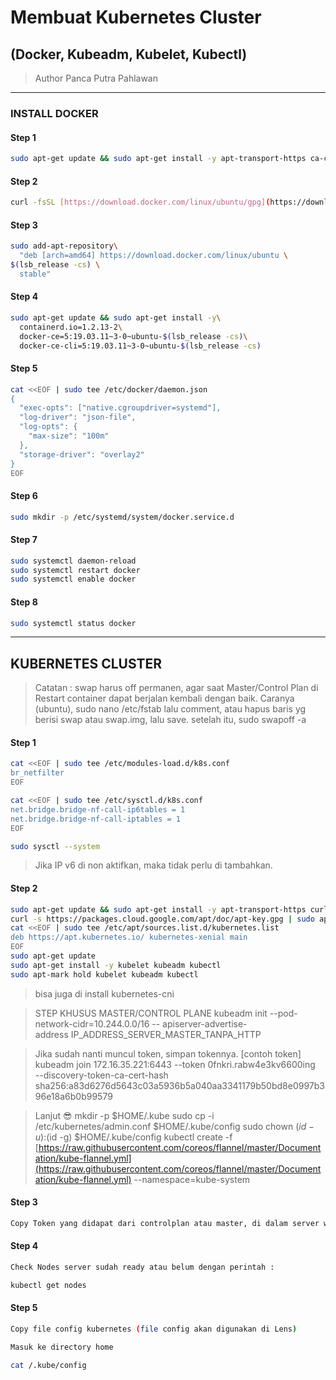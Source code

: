 # Membuat Kubernetes Cluster
## (Docker, Kubeadm, Kubelet, Kubectl)
> Author Panca Putra Pahlawan
---

### INSTALL DOCKER

#### Step 1

```sh
sudo apt-get update && sudo apt-get install -y apt-transport-https ca-certificates curl software-properties-common gnupg2
```

#### Step 2

```sh
curl -fsSL [https://download.docker.com/linux/ubuntu/gpg](https://download.docker.com/linux/ubuntu/gpg) | sudo apt-key --keyring /etc/apt/trusted.gpg.d/docker.gpg add -
```

#### Step 3

```sh
sudo add-apt-repository\
  "deb [arch=amd64] https://download.docker.com/linux/ubuntu \
$(lsb_release -cs) \
  stable"
```

#### Step 4

```sh
sudo apt-get update && sudo apt-get install -y\
  containerd.io=1.2.13-2\
  docker-ce=5:19.03.11~3-0~ubuntu-$(lsb_release -cs)\
  docker-ce-cli=5:19.03.11~3-0~ubuntu-$(lsb_release -cs)
```

#### Step 5

```sh
cat <<EOF | sudo tee /etc/docker/daemon.json
{
  "exec-opts": ["native.cgroupdriver=systemd"],
  "log-driver": "json-file",
  "log-opts": {
    "max-size": "100m"
  },
  "storage-driver": "overlay2"
}
EOF
```

#### Step 6

```sh
sudo mkdir -p /etc/systemd/system/docker.service.d
```

#### Step 7

```sh
sudo systemctl daemon-reload
sudo systemctl restart docker
sudo systemctl enable docker
```

#### Step 8

```sh
sudo systemctl status docker
```
---

## KUBERNETES CLUSTER

> Catatan : swap harus off permanen, agar saat Master/Control Plan di Restart container dapat berjalan kembali dengan baik. Caranya (ubuntu), sudo nano /etc/fstab
lalu comment, atau hapus baris yg berisi swap atau swap.img, lalu save. setelah itu, 
sudo swapoff -a

#### Step 1
```sh
cat <<EOF | sudo tee /etc/modules-load.d/k8s.conf
br_netfilter
EOF

cat <<EOF | sudo tee /etc/sysctl.d/k8s.conf
net.bridge.bridge-nf-call-ip6tables = 1
net.bridge.bridge-nf-call-iptables = 1
EOF
```
```sh
sudo sysctl --system
```
> Jika IP v6 di non aktifkan, maka tidak perlu di tambahkan.

#### Step 2

```sh
sudo apt-get update && sudo apt-get install -y apt-transport-https curl
curl -s https://packages.cloud.google.com/apt/doc/apt-key.gpg | sudo apt-key add -
cat <<EOF | sudo tee /etc/apt/sources.list.d/kubernetes.list
deb https://apt.kubernetes.io/ kubernetes-xenial main
EOF
sudo apt-get update
sudo apt-get install -y kubelet kubeadm kubectl
sudo apt-mark hold kubelet kubeadm kubectl
```

> bisa juga di install kubernetes-cni


> STEP KHUSUS MASTER/CONTROL PLANE
> kubeadm init --pod-network-cidr=10.244.0.0/16 --
apiserver-advertise-address IP_ADDRESS_SERVER_MASTER_TANPA_HTTP

> Jika sudah nanti muncul token, simpan tokennya.
[contoh token]
kubeadm join 172.16.35.221:6443 --token 0fnkri.rabw4e3kv6600ing \
--discovery-token-ca-cert-hash sha256:a83d6276d5643c03a5936b5a040aa3341179b50bd8e0997b396e18a6b0b99579

> Lanjut 😎
mkdir -p $HOME/.kube
sudo cp -i /etc/kubernetes/admin.conf $HOME/.kube/config
sudo chown $(id -u):$(id -g) $HOME/.kube/config
kubectl create -f [https://raw.githubusercontent.com/coreos/flannel/master/Documentation/kube-flannel.yml](https://raw.githubusercontent.com/coreos/flannel/master/Documentation/kube-flannel.yml) --namespace=kube-system


#### Step 3 
```sh
Copy Token yang didapat dari controlplan atau master, di dalam server worker lalu enter.
```

#### Step 4
```sh
Check Nodes server sudah ready atau belum dengan perintah :

kubectl get nodes
```

#### Step 5
```sh
Copy file config kubernetes (file config akan digunakan di Lens)

Masuk ke directory home

cat /.kube/config
```
